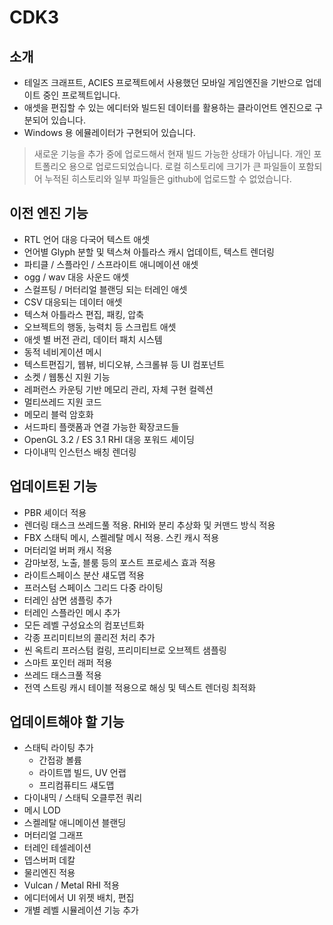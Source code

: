 # CDK3
## 소개
- 테일즈 크래프트, ACIES 프로젝트에서 사용했던 모바일 게임엔진을 기반으로 업데이트 중인 프로젝트입니다.
- 애셋을 편집할 수 있는 에디터와 빌드된 데이터를 활용하는 클라이언트 엔진으로 구분되어 있습니다.
- Windows 용 에뮬레이터가 구현되어 있습니다.
> 새로운 기능을 추가 중에 업로드해서 현재 빌드 가능한 상태가 아닙니다.
> 개인 포트폴리오 용으로 업로드되었습니다. 로컬 히스토리에 크기가 큰 파일들이 포함되어 누적된 히스토리와 일부 파일들은 github에 업로드할 수 없었습니다. 
## 이전 엔진 기능
- RTL 언어 대응 다국어 텍스트 애셋
- 언어별 Glyph 분할 및 텍스쳐 아틀라스 캐시 업데이트, 텍스트 렌더링
- 파티클 / 스플라인 / 스프라이트 애니메이션 애셋
- ogg / wav 대응 사운드 애셋
- 스컬프팅 / 머터리얼 블랜딩 되는 터레인 애셋
- CSV 대응되는 데이터 애셋
- 텍스쳐 아틀라스 편집, 패킹, 압축
- 오브젝트의 행동, 능력치 등 스크립트 애셋
- 애셋 별 버전 관리, 데이터 패치 시스템
- 동적 네비게이션 메시
- 텍스트편집기, 웹뷰, 비디오뷰, 스크롤뷰 등 UI 컴포넌트
- 소켓 / 웹통신 지원 기능
- 레퍼런스 카운팅 기반 메모리 관리, 자체 구현 컬렉션
- 멀티쓰레드 지원 코드
- 메모리 블럭 암호화
- 서드파티 플랫폼과 연결 가능한 확장코드들
- OpenGL 3.2 / ES 3.1 RHI 대응 포워드 셰이딩
- 다이내믹 인스턴스 배칭 렌더링
## 업데이트된 기능
- PBR 셰이더 적용
- 렌더링 태스크 쓰레드풀 적용. RHI와 분리 추상화 및 커맨드 방식 적용
- FBX 스태틱 메시, 스켈레탈 메시 적용. 스킨 캐시 적용
- 머터리얼 버퍼 캐시 적용
- 감마보정, 노출, 블룸 등의 포스트 프로세스 효과 적용
- 라이트스페이스 분산 섀도맵 적용
- 프러스텀 스페이스 그리드 다중 라이팅
- 터레인 삼면 샘플링 추가
- 터레인 스플라인 메시 추가
- 모든 레벨 구성요소의 컴포넌트화
- 각종 프리미티브의 콜리전 처리 추가
- 씬 옥트리 프러스텀 컬링, 프리미티브로 오브젝트 샘플링
- 스마트 포인터 래퍼 적용
- 쓰레드 태스크풀 적용
- 전역 스트링 캐시 테이블 적용으로 해싱 및 텍스트 렌더링 최적화
## 업데이트해야 할 기능
- 스태틱 라이팅 추가
	- 간접광 볼륨
	- 라이트맵 빌드, UV 언랩
	- 프리컴퓨티드 섀도맵
- 다이내믹 / 스태틱 오클루전 쿼리
- 메시 LOD
- 스켈레탈 애니메이션 블랜딩
- 머터리얼 그래프
- 터레인 테셀레이션
- 뎁스버퍼 데칼
- 물리엔진 적용
- Vulcan / Metal RHI 적용
- 에디터에서 UI 위젯 배치, 편집
- 개별 레벨 시뮬레이션 기능 추가
